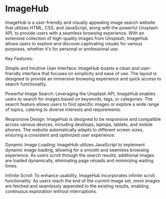 # ImageHub
ImageHub is a user-friendly and visually appealing image search website that utilizes HTML, CSS, and JavaScript, along with the powerful Unsplash API, to provide users with a seamless browsing experience. With an extensive collection of high-quality images from Unsplash, ImageHub allows users to explore and discover.captivating visuals for various purposes, whether it's for personal or professional use.

Key Features:

Simple and Intuitive User Interface:
ImageHub boasts a clean and user-friendly interface that focuses on simplicity and ease of use. The layout is designed to provide an immersive browsing experience and quick access to search functionality.

Powerful Image Search:
Leveraging the Unsplash API, ImageHub enables users to search for images based on keywords, tags, or categories. The search feature allows users to find specific images or explore a wide range of topics, catering to diverse interests and requirements.

Responsive Design:
ImageHub is designed to be responsive and compatible across various devices, including desktops, laptops, tablets, and mobile phones. The website automatically adapts to different screen sizes, ensuring a consistent and optimized user experience.

Dynamic Image Loading:
ImageHub utilizes JavaScript to implement dynamic image loading, allowing for a smooth and seamless browsing experience. As users scroll through the search results, additional images are loaded dynamically, eliminating page reloads and minimizing waiting times.

Infinite Scroll:
To enhance usability, ImageHub incorporates infinite scroll functionality. As users reach the end of the current image set, more images are fetched and seamlessly appended to the existing results, enabling continuous exploration without interruptions.

